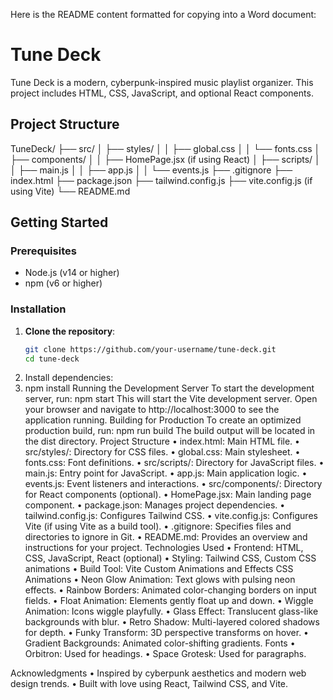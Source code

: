 Here is the README content formatted for copying into a Word document:

# Tune Deck

Tune Deck is a modern, cyberpunk-inspired music playlist organizer. This project includes HTML, CSS, JavaScript, and optional React components.

## Project Structure

TuneDeck/ ├── src/ │ ├── styles/ │ │ ├── global.css │ │ └── fonts.css │ ├── components/ │ │ ├── HomePage.jsx (if using React) │ ├── scripts/ │ │ ├── main.js │ │ ├── app.js │ │ └── events.js ├── .gitignore ├── index.html ├── package.json ├── tailwind.config.js ├── vite.config.js (if using Vite) └── README.md

## Getting Started

### Prerequisites

- Node.js (v14 or higher)
- npm (v6 or higher)

### Installation

1. **Clone the repository**:
   ```bash
   git clone https://github.com/your-username/tune-deck.git
   cd tune-deck
2.	Install dependencies:
3.	npm install
Running the Development Server
To start the development server, run:
npm start
This will start the Vite development server. Open your browser and navigate to http://localhost:3000 to see the application running.
Building for Production
To create an optimized production build, run:
npm run build
The build output will be located in the dist directory.
Project Structure
•	index.html: Main HTML file.
•	src/styles/: Directory for CSS files.
•	global.css: Main stylesheet.
•	fonts.css: Font definitions.
•	src/scripts/: Directory for JavaScript files.
•	main.js: Entry point for JavaScript.
•	app.js: Main application logic.
•	events.js: Event listeners and interactions.
•	src/components/: Directory for React components (optional).
•	HomePage.jsx: Main landing page component.
•	package.json: Manages project dependencies.
•	tailwind.config.js: Configures Tailwind CSS.
•	vite.config.js: Configures Vite (if using Vite as a build tool).
•	.gitignore: Specifies files and directories to ignore in Git.
•	README.md: Provides an overview and instructions for your project.
Technologies Used
•	Frontend: HTML, CSS, JavaScript, React (optional)
•	Styling: Tailwind CSS, Custom CSS animations
•	Build Tool: Vite
Custom Animations and Effects
CSS Animations
•	Neon Glow Animation: Text glows with pulsing neon effects.
•	Rainbow Borders: Animated color-changing borders on input fields.
•	Float Animation: Elements gently float up and down.
•	Wiggle Animation: Icons wiggle playfully.
•	Glass Effect: Translucent glass-like backgrounds with blur.
•	Retro Shadow: Multi-layered colored shadows for depth.
•	Funky Transform: 3D perspective transforms on hover.
•	Gradient Backgrounds: Animated color-shifting gradients.
Fonts
•	Orbitron: Used for headings.
•	Space Grotesk: Used for paragraphs.

Acknowledgments
•	Inspired by cyberpunk aesthetics and modern web design trends.
•	Built with love using React, Tailwind CSS, and Vite.



